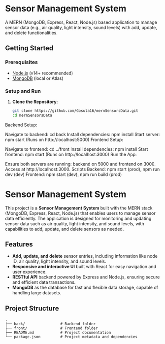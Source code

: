 # Sensor Management System

A MERN (MongoDB, Express, React, Node.js) based application to manage sensor data (e.g., air quality, light intensity, sound levels) with add, update, and delete functionalities.

## Getting Started

### Prerequisites
- [Node.js](https://nodejs.org/) (v14+ recommended)
- [MongoDB](https://www.mongodb.com/) (local or Atlas)

### Setup and Run

1. **Clone the Repository**:
   ```bash
   git clone https://github.com/Gosula16/mernSensorsData.git
   cd mernSensorsData
Backend Setup:

Navigate to backend: cd back
Install dependencies: npm install
Start server: npm start (Runs on http://localhost:5000)
Frontend Setup:

Navigate to frontend: cd ../front
Install dependencies: npm install
Start frontend: npm start (Runs on http://localhost:3000)
Run the App:

Ensure both servers are running: backend on 5000 and frontend on 3000.
Access at http://localhost:3000.
Scripts
Backend: npm start (prod), npm run dev (dev)
Frontend: npm start (dev), npm run build (prod)


# Sensor Management System

This project is a **Sensor Management System** built with the MERN stack (MongoDB, Express, React, Node.js) that enables users to manage sensor data efficiently. The application is designed for monitoring and updating sensor data such as air quality, light intensity, and sound levels, with capabilities to add, update, and delete sensors as needed.

## Features

- **Add, update, and delete** sensor entries, including information like node ID, air quality, light intensity, and sound levels.
- **Responsive and interactive UI** built with React for easy navigation and user experience.
- **RESTful API** backend powered by Express and Node.js, ensuring secure and efficient data transactions.
- **MongoDB** as the database for fast and flexible data storage, capable of handling large datasets.
  
## Project Structure

```plaintext
.
├── back/                # Backend folder
├── front/               # Frontend folder
├── README.md            # Project documentation
└── package.json         # Project metadata and dependencies
